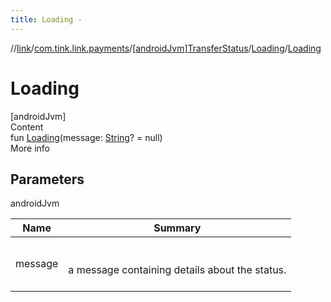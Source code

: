 ```yaml
---
title: Loading -
---
```

//[link](../../../index.md)/[com.tink.link.payments](../../index.md)/[[androidJvm]TransferStatus](../index.md)/[Loading](index.md)/[Loading](-loading.md)



# Loading  
[androidJvm]  
Content  
fun [Loading](-loading.md)(message: [String](https://kotlinlang.org/api/latest/jvm/stdlib/kotlin/-string/index.html)? = null)  
More info  


## Parameters  
  
androidJvm  
  
|  Name|  Summary| 
|---|---|
| <a name="com.tink.link.payments/TransferStatus.Loading/Loading/#kotlin.String?/PointingToDeclaration/"></a>message| <a name="com.tink.link.payments/TransferStatus.Loading/Loading/#kotlin.String?/PointingToDeclaration/"></a><br><br>a message containing details about the status.<br><br>
  
  



